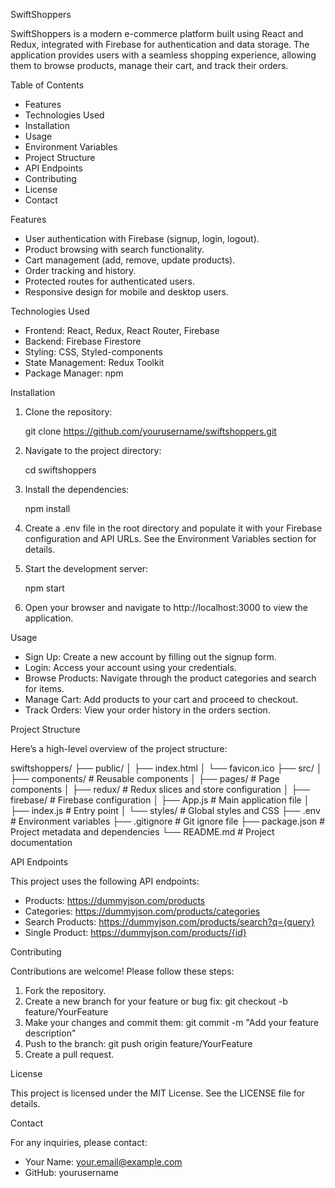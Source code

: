 SwiftShoppers

SwiftShoppers is a modern e-commerce platform built using React and Redux, integrated with Firebase for authentication and data storage. The application provides users with a seamless shopping experience, allowing them to browse products, manage their cart, and track their orders.

Table of Contents

- Features
- Technologies Used
- Installation
- Usage
- Environment Variables
- Project Structure
- API Endpoints
- Contributing
- License
- Contact

Features

- User authentication with Firebase (signup, login, logout).
- Product browsing with search functionality.
- Cart management (add, remove, update products).
- Order tracking and history.
- Protected routes for authenticated users.
- Responsive design for mobile and desktop users.

Technologies Used

- Frontend: React, Redux, React Router, Firebase
- Backend: Firebase Firestore
- Styling: CSS, Styled-components
- State Management: Redux Toolkit
- Package Manager: npm

Installation

1. Clone the repository:

   git clone https://github.com/yourusername/swiftshoppers.git

2. Navigate to the project directory:

   cd swiftshoppers

3. Install the dependencies:

   npm install

4. Create a .env file in the root directory and populate it with your Firebase configuration and API URLs. See the Environment Variables section for details.

5. Start the development server:

   npm start

6. Open your browser and navigate to http://localhost:3000 to view the application.

Usage

- Sign Up: Create a new account by filling out the signup form.
- Login: Access your account using your credentials.
- Browse Products: Navigate through the product categories and search for items.
- Manage Cart: Add products to your cart and proceed to checkout.
- Track Orders: View your order history in the orders section.


Project Structure

Here’s a high-level overview of the project structure:

swiftshoppers/
├── public/
│   ├── index.html
│   └── favicon.ico
├── src/
│   ├── components/          # Reusable components
│   ├── pages/              # Page components
│   ├── redux/              # Redux slices and store configuration
│   ├── firebase/           # Firebase configuration
│   ├── App.js              # Main application file
│   ├── index.js            # Entry point
│   └── styles/             # Global styles and CSS
├── .env                     # Environment variables
├── .gitignore               # Git ignore file
├── package.json             # Project metadata and dependencies
└── README.md                # Project documentation

API Endpoints

This project uses the following API endpoints:

- Products: https://dummyjson.com/products
- Categories: https://dummyjson.com/products/categories
- Search Products: https://dummyjson.com/products/search?q={query}
- Single Product: https://dummyjson.com/products/{id}

Contributing

Contributions are welcome! Please follow these steps:

1. Fork the repository.
2. Create a new branch for your feature or bug fix:
   git checkout -b feature/YourFeature
3. Make your changes and commit them:
   git commit -m "Add your feature description"
4. Push to the branch:
   git push origin feature/YourFeature
5. Create a pull request.

License

This project is licensed under the MIT License. See the LICENSE file for details.

Contact

For any inquiries, please contact:

- Your Name: your.email@example.com
- GitHub: yourusername
